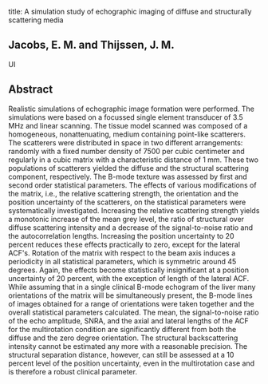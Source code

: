 title: A simulation study of echographic imaging of diffuse and structurally scattering media

## Jacobs, E. M. and Thijssen, J. M.
UI


## Abstract
Realistic simulations of echographic image formation were performed. The simulations were based on a focussed single element transducer of 3.5 MHz and linear scanning. The tissue model scanned was composed of a homogeneous, nonattenuating, medium containing point-like scatterers. The scatterers were distributed in space in two different arrangements: randomly with a fixed number density of 7500 per cubic centimeter and regularly in a cubic matrix with a characteristic distance of 1 mm. These two populations of scatterers yielded the diffuse and the structural scattering component, respectively. The B-mode texture was assessed by first and second order statistical parameters. The effects of various modifications of the matrix, i.e., the relative scattering strength, the orientation and the position uncertainty of the scatterers, on the statistical parameters were systematically investigated. Increasing the relative scattering strength yields a monotonic increase of the mean grey level, the ratio of structural over diffuse scattering intensity and a decrease of the signal-to-noise ratio and the autocorrelation lengths. Increasing the position uncertainty to 20 percent reduces these effects practically to zero, except for the lateral ACF's. Rotation of the matrix with respect to the beam axis induces a periodicity in all statistical parameters, which is symmetric around 45 degrees. Again, the effects become statistically insignificant at a position uncertainty of 20 percent, with the exception of length of the lateral ACF. While assuming that in a single clinical B-mode echogram of the liver many orientations of the matrix will be simultaneously present, the B-mode lines of images obtained for a range of orientations were taken together and the overall statistical parameters calculated. The mean, the signal-to-noise ratio of the echo amplitude, SNRA, and the axial and lateral lengths of the ACF for the multirotation condition are significantly different from both the diffuse and the zero degree orientation. The structural backscattering intensity cannot be estimated any more with a reasonable precision. The structural separation distance, however, can still be assessed at a 10 percent level of the position uncertainty, even in the multirotation case and is therefore a robust clinical parameter.

